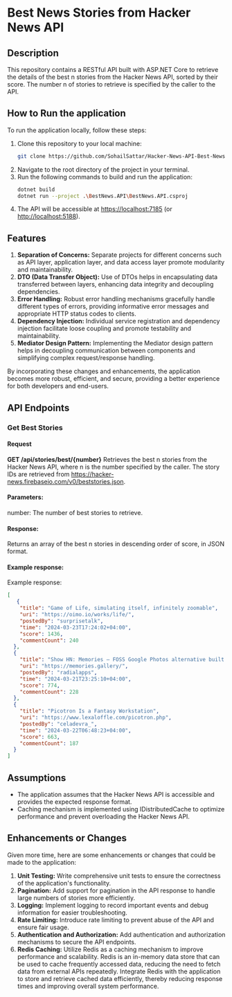 # Best News Stories from Hacker News API

## Description
This repository contains a RESTful API built with ASP.NET Core to retrieve the details of the best n stories from the Hacker News API, sorted by their score. The number n of stories to retrieve is specified by the caller to the API.

## How to Run the application
To run the application locally, follow these steps:

1. Clone this repository to your local machine:
   ```bash
   git clone https://github.com/SohailSattar/Hacker-News-API-Best-News.git
   ```
2. Navigate to the root directory of the project in your terminal.
3. Run the following commands to build and run the application:
   ```bash
   dotnet build
   dotnet run --project .\BestNews.API\BestNews.API.csproj
   ```
4. The API will be accessible at [https://localhost:7185](https://localhost:7185/swagger/index.html) (or [http://localhost:5188](http://localhost:5188/swagger/index.html)). 


## Features
1. **Separation of Concerns:** Separate projects for different concerns such as API layer, application layer, and data access layer promote modularity and maintainability.
2. **DTO (Data Transfer Object):** Use of DTOs helps in encapsulating data transferred between layers, enhancing data integrity and decoupling dependencies.
3. **Error Handling:** Robust error handling mechanisms gracefully handle different types of errors, providing informative error messages and appropriate HTTP status codes to clients.
4. **Dependency Injection:** Individual service registration and dependency injection facilitate loose coupling and promote testability and maintainability.
5. **Mediator Design Pattern:** Implementing the Mediator design pattern helps in decoupling communication between components and simplifying complex request/response handling.

By incorporating these changes and enhancements, the application becomes more robust, efficient, and secure, providing a better experience for both developers and end-users.
   
## API Endpoints
### Get Best Stories
#### Request
 **GET /api/stories/best/{number}**
 Retrieves the best n stories from the Hacker News API, where n is the number specified by the caller. The story IDs are retrieved from https://hacker-news.firebaseio.com/v0/beststories.json.

#### Parameters:
number: The number of best stories to retrieve.

#### Response:
Returns an array of the best n stories in descending order of score, in JSON format.

#### Example response:
Example response:
```json
[
   {
    "title": "Game of Life, simulating itself, infinitely zoomable",
    "uri": "https://oimo.io/works/life/",
    "postedBy": "surprisetalk",
    "time": "2024-03-23T17:24:02+04:00",
    "score": 1436,
    "commentCount": 240
  },
  {
    "title": "Show HN: Memories – FOSS Google Photos alternative built for high performance",
    "uri": "https://memories.gallery/",
    "postedBy": "radialapps",
    "time": "2024-03-21T23:25:10+04:00",
    "score": 774,
    "commentCount": 228
  },
  {
    "title": "Picotron Is a Fantasy Workstation",
    "uri": "https://www.lexaloffle.com/picotron.php",
    "postedBy": "celadevra_",
    "time": "2024-03-22T06:48:23+04:00",
    "score": 663,
    "commentCount": 187
  }
]
```

## Assumptions
* The application assumes that the Hacker News API is accessible and provides the expected response format.
* Caching mechanism is implemented using IDistributedCache to optimize performance and prevent overloading the Hacker News API.

## Enhancements or Changes
Given more time, here are some enhancements or changes that could be made to the application:
1. **Unit Testing:** Write comprehensive unit tests to ensure the correctness of the application's functionality.
2. **Pagination:** Add support for pagination in the API response to handle large numbers of stories more efficiently.
3. **Logging:** Implement logging to record important events and debug information for easier troubleshooting.
4. **Rate Limiting:** Introduce rate limiting to prevent abuse of the API and ensure fair usage.
5. **Authentication and Authorization:** Add authentication and authorization mechanisms to secure the API endpoints.
6. **Redis Caching:** Utilize Redis as a caching mechanism to improve performance and scalability. Redis is an in-memory data store that can be used to cache frequently accessed data, reducing the need to fetch data from external APIs repeatedly. Integrate Redis with the application to store and retrieve cached data efficiently, thereby reducing response times and improving overall system performance.
